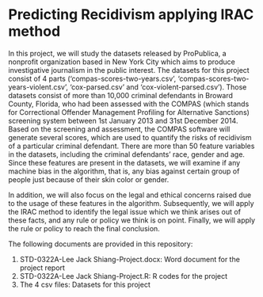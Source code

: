 # Predicting Recidivism applying IRAC method

In this project, we will study the datasets released by ProPublica, a nonprofit organization based in New York City which aims to produce investigative journalism in the public interest. The datasets for this project consist of 4 parts (‘compas-scores-two-years.csv’, ‘compas-scores-two-years-violent.csv’, ‘cox-parsed.csv’ and ‘cox-violent-parsed.csv’). Those datasets consist of more than 10,000 criminal defendants in Broward County, Florida, who had been assessed with the COMPAS (which stands for Correctional Offender Management Profiling for Alternative Sanctions) screening system between 1st January 2013 and 31st December 2014. Based on the screening and assessment, the COMPAS software will generate several scores, which are used to quantify the risks of recidivism of a particular criminal defendant. There are more than 50 feature variables in the datasets, including the criminal defendants’ race, gender and age. Since these features are present in the datasets, we will examine if any machine bias in the algorithm, that is, any bias against certain group of people just because of their skin color or gender.

In addition, we will also focus on the legal and ethical concerns raised due to the usage of these features in the algorithm. Subsequently, we will apply the IRAC method to identify the legal issue which we think arises out of these facts, and any rule or policy we think is on point. Finally, we will apply the rule or policy to reach the final conclusion.

The following documents are provided in this repository:
  1. STD-0322A-Lee Jack Shiang-Project.docx: Word document for the project report
  2. STD-0322A-Lee Jack Shiang-Project.R: R codes for the project
  3. The 4 csv files: Datasets for this project
